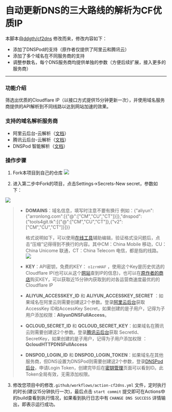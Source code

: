 # 自动更新DNS的三大路线的解析为CF优质IP

本脚本自[ddgth/cf2dns](https://github.com/ddgth/cf2dns) 修改而来，修改内容如下：

- 添加了DNSPod的支持（原作者仅提供了阿里云和腾讯云）
- 添加了多个域名在不同服务商的支持
- 调整参数名，每个DNS服务商均提供单独的参数（方便后续扩展，接入更多的服务商）

---

### 功能介绍

筛选出优质的Cloudflare IP（以接口方式提供15分钟更新一次），并使用域名服务商提供的API解析到不同线路以达到网站加速的效果。

### 支持的域名解析服务商

- 阿里云后台-云解析（[文档](https://help.aliyun.com/document_detail/29776.html)）
- 腾讯云后台-云解析（[文档](https://cloud.tencent.com/document/product/302/8517)）
- DNSPod 智能解析（[文档](https://docs.dnspod.cn/api/5f562ae4e75cf42d25bf689e/)）

### 操作步骤

1. Fork本项目到自己的仓库
![](http://tu.yaohuo.me/imgs/2020/06/f059fe73afb4ef5f.png)

2. 进入第二步中Fork的项目，点击Settings->Secrets-New secret，参数如下：

![](https://cdn.jsdelivr.net/gh/Arronlong/cdn@master/blogImg/20201212182821.png)

   > - **DOMAINS**：域名信息，填写时注意不要有换行  例如：{"aliyun":{"arronlong.com":[{"@":["CM","CU","CT"]}]},"dnspod":{"tools4git.tk":[{"@":["CM","CU","CT"]},{"v2":["CM","CU","CT"]}]}}
   >
   >   格式说明如下，可以使用[在线工具](https://www.bejson.com/)辅助编辑，验证格式没问题后，点击“压缩”记得得到不换行的内容。其中CM：China Mobile 移动，CU：China Unicome 联通，CT：China Telecom 电信，都是指的线路。
   >   ![](https://cdn.jsdelivr.net/gh/Arronlong/cdn@master/blogImg/20201212180424.png)
   > - **KEY**：API密钥，免费的KEY： `o1zrmHAF` ，使用这个Key是历史优选的Cloudflare IP(也可以从这个[网站](https://stock.hostmonit.com/CloudFlareYes)查到IP的信息)，也可以在[原作者的商店](https://shop.hostmonit.com/)购买KEY，可以获取近15分钟内获取到的对各运营商速度最优的的Cloudflare IP
   >
   > - **ALIYUN_ACCESSKEY_ID** 和 **ALIYUN_ACCESSKEY_SECRET** ：如果域名在阿里云则需要创建这2个参数。登录[阿里云后台](https://help.aliyun.com/document_detail/53045.html?spm=a2c4g.11186623.2.11.2c6a2fbdh13O53)获取AccessKey ID和AccessKey Secret，如果创建的是子用户，记得为子用户添加权限：**AliyunDNSFullAccess**。
   >
   > - **QCLOUD_SECRET_ID** 和 **QCLOUD_SECRET_KEY**：如果域名在腾讯云则需要创建这2个参数。登录[腾讯云后台](https://console.cloud.tencent.com/cam/capi)获取 SecretId、SecretKey，如果创建的是子用户，记得为子用户添加权限 ：**QcloudHTTPDNSFullAccess**
> - **DNSPOD_LOGIN_ID** 和 **DNSPOD_LOGIN_TOKEN**：如果域名在其他服务商，但DNS设置为DNSPod则需要创建这2个参数，登录[DNSPod后台](https://docs.dnspod.cn/account/5f2d466de8320f1a740d9ff3/)，申请Login Token，创建完毕后在[密钥管理](https://console.dnspod.cn/account/token)页面可以看到ID。此Token全局有效，无需添加权限。

3. 修改您项目中的修改`.github/workflows/action-cf2dns.yml` 文件，定时执行的时长(建议15分钟执行一次)，最后点击 `start commit` 提交即可在Actions中的build查看到执行情况，如果看到执行日志中有 `CHANGE DNS SUCCESS` 详情输出，即表示运行成功。
